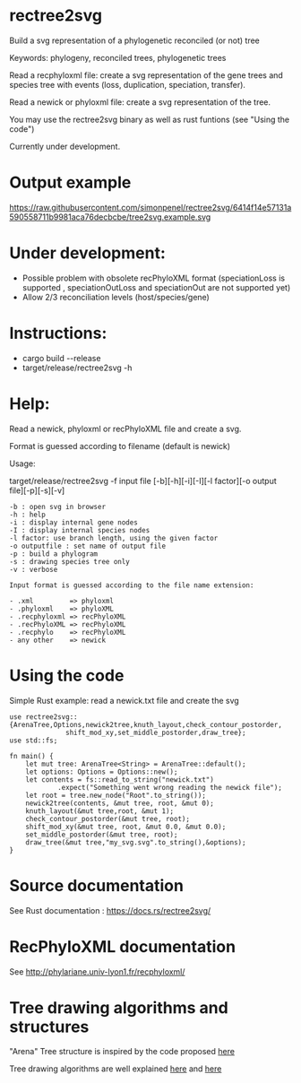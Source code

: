 # rectree2svg
Build a svg representation of a phylogenetic reconciled (or not) tree

Keywords:  phylogeny, reconciled trees, phylogenetic trees

Read a recphyloxml file:  create a svg representation of the  gene trees and species tree with events (loss, duplication, speciation, transfer).

Read a newick or phyloxml file: create a svg representation of the tree.

You may use the rectree2svg binary as well as rust funtions (see "Using the code")

Currently under development.

# Output example
https://raw.githubusercontent.com/simonpenel/rectree2svg/6414f14e57131a590558711b9981aca76decbcbe/tree2svg.example.svg

# Under development:
- Possible problem with obsolete recPhyloXML format (speciationLoss is supported , speciationOutLoss and speciationOut are not supported yet)
- Allow 2/3 reconciliation levels (host/species/gene)

# Instructions:
- cargo build --release
- target/release/rectree2svg -h

# Help:
Read a newick, phyloxml or recPhyloXML file and create a svg.

Format is guessed according to filename (default is newick)

Usage:

target/release/rectree2svg -f input file [-b][-h][-i][-I][-l factor][-o output file][-p][-s][-v]

    -b : open svg in browser
    -h : help
    -i : display internal gene nodes
    -I : display internal species nodes
    -l factor: use branch length, using the given factor
    -o outputfile : set name of output file
    -p : build a phylogram
    -s : drawing species tree only
    -v : verbose

`Input format is guessed according to the file name extension:`

    - .xml         => phyloxml
    - .phyloxml    => phyloXML
    - .recphyloxml => recPhyloXML
    - .recPhyloXML => recPhyloXML
    - .recphylo    => recPhyloXML
    - any other    => newick

# Using the code

Simple Rust example: read a newick.txt file and create the svg

    use rectree2svg::{ArenaTree,Options,newick2tree,knuth_layout,check_contour_postorder,
                  shift_mod_xy,set_middle_postorder,draw_tree};
    use std::fs;
    
    fn main() {
        let mut tree: ArenaTree<String> = ArenaTree::default();
        let options: Options = Options::new();
        let contents = fs::read_to_string("newick.txt")
                .expect("Something went wrong reading the newick file");
        let root = tree.new_node("Root".to_string());
        newick2tree(contents, &mut tree, root, &mut 0);
        knuth_layout(&mut tree,root, &mut 1);
        check_contour_postorder(&mut tree, root);
        shift_mod_xy(&mut tree, root, &mut 0.0, &mut 0.0);
        set_middle_postorder(&mut tree, root);
        draw_tree(&mut tree,"my_svg.svg".to_string(),&options);
    }

# Source documentation

See Rust documentation : https://docs.rs/rectree2svg/

# RecPhyloXML documentation

See http://phylariane.univ-lyon1.fr/recphyloxml/

# Tree drawing algorithms and structures

"Arena" Tree structure  is inspired by the code proposed [here](https://dev.to/deciduously/no-more-tears-no-more-knots-arena-allocated-trees-in-rust-44k6)

Tree drawing algorithms are well explained [here](https://llimllib.github.io/pymag-trees/)  and [here](https://rachel53461.wordpress.com/2014/04/20/algorithm-for-drawing-trees/)
